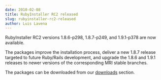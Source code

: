 ```yaml
---
date: 2010-02-08
title: RubyInstaller RC2 released
slug: rubyinstaller-rc2-released
author: Luis Lavena
---
```


RubyInstaller RC2 versions 1.8.6-p298, 1.8.7-p249, and 1.9.1-p378 are now
available.

<!--more-->

The packages improve the installation process, deliver a new 1.8.7 release
targeted to future Ruby/Rails development, and upgrade the 1.8.6 and 1.9.1
releases to newer versions of the corresponding MRI stable branches.

The packages can be downloaded from our [downloads](/downloads) section.

